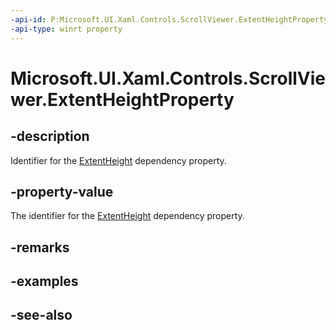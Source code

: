 ```yaml
---
-api-id: P:Microsoft.UI.Xaml.Controls.ScrollViewer.ExtentHeightProperty
-api-type: winrt property
---
```


<!-- Property syntax
public Windows.UI.Xaml.DependencyProperty ExtentHeightProperty { get; }
-->

# Microsoft.UI.Xaml.Controls.ScrollViewer.ExtentHeightProperty

## -description
Identifier for the [ExtentHeight](scrollviewer_extentheight.md) dependency property.

## -property-value
The identifier for the [ExtentHeight](scrollviewer_extentheight.md) dependency property.

## -remarks

## -examples

## -see-also
